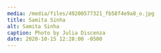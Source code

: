 ```yaml
---
media: /media/files/49200577321_fb58f4e9a8_o.jpg
title: Samita Sinha
alt: Samita Sinha
caption: Photo by Julia Discenza
date: 2020-10-15 12:28:00 -0500
---
```

